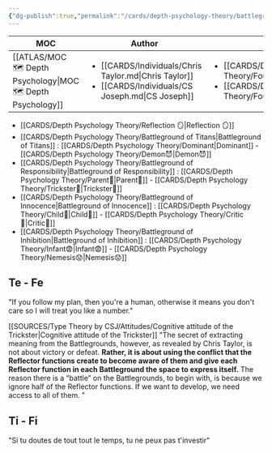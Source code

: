 ```yaml
---
{"dg-publish":true,"permalink":"/cards/depth-psychology-theory/battleground/","created":"2023-01-02T11:26:41.128+01:00","updated":"2023-04-27T13:34:25.027+02:00"}
---
```


| MOC                                                             | Author                                                                                                                        | Type                                                                                                                                                  | Reference                                                 |
| --------------------------------------------------------------- | ----------------------------------------------------------------------------------------------------------------------------- | ----------------------------------------------------------------------------------------------------------------------------------------------------- | --------------------------------------------------------- |
| [[ATLAS/MOC 🗺️ Depth Psychology\|MOC 🗺️ Depth Psychology]] | <ul><li>[[CARDS/Individuals/Chris Taylor.md\\|Chris Taylor]]</li><li>[[CARDS/Individuals/CS Joseph.md\\|CS Joseph]]</li></ul> | <ul><li>[[CARDS/Depth Psychology Theory/Foundational/ENFP.md\\|ENFP]]</li><li>[[CARDS/Depth Psychology Theory/Foundational/ENTP.md\\|ENTP]]</li></ul> | [CSJ Members Portal](https://offers.csjoseph.life/portal) |



- [[CARDS/Depth Psychology Theory/Reflection 🪞\|Reflection 🪞]] 
- [[CARDS/Depth Psychology Theory/Battleground of Titans\|Battleground of Titans]] : [[CARDS/Depth Psychology Theory/Dominant\|Dominant]] - [[CARDS/Depth Psychology Theory/Demon😈\|Demon😈]]
- [[CARDS/Depth Psychology Theory/Battleground of Responsibility\|Battleground of Responsibility]] : [[CARDS/Depth Psychology Theory/Parent🤨\|Parent🤨]] - [[CARDS/Depth Psychology Theory/Trickster🤡\|Trickster🤡]]
- [[CARDS/Depth Psychology Theory/Battleground of Innocence\|Battleground of Innocence]] : [[CARDS/Depth Psychology Theory/Child👼\|Child👼]] - [[CARDS/Depth Psychology Theory/Critic🤔\|Critic🤔]]
- [[CARDS/Depth Psychology Theory/Battleground of Inhibition\|Battleground of Inhibition]] : [[CARDS/Depth Psychology Theory/Infant😨\|Infant😨]] - [[CARDS/Depth Psychology Theory/Nemesis😟\|Nemesis😟]]  

## Te - Fe

"If you follow my plan, then you're a human, otherwise it means you don't care so I will treat you like a number."

[[SOURCES/Type Theory by CSJ/Attitudes/Cognitive attitude of the Trickster\|Cognitive attitude of the Trickster]]
"The secret of extracting meaning from the Battlegrounds, however, as revealed by Chris Taylor, is not about victory or defeat. **Rather, it is about using the conflict that the Reflector functions create to become aware of them and give each Reflector function in each Battleground the space to express itself.** The reason there is a “battle” on the Battlegrounds, to begin with, is because we ignore half of the Reflector functions. If we want to develop, we need access to all of them. "

## Ti - Fi
"Si tu doutes de tout tout le temps, tu ne peux pas t'investir"